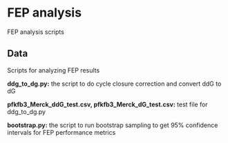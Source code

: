 # FEP analysis
FEP analysis scripts

## Data
Scripts for analyzing FEP results

**ddg\_to\_dg.py:** the script to do cycle closure correction and convert ddG to dG

**pfkfb3\_Merck\_ddG\_test.csv, pfkfb3\_Merck\_dG\_test.csv:** test file for ddg\_to\_dg.py 

**bootstrap.py:** the script to run bootstrap sampling to get 95% confidence intervals for FEP performance metrics

